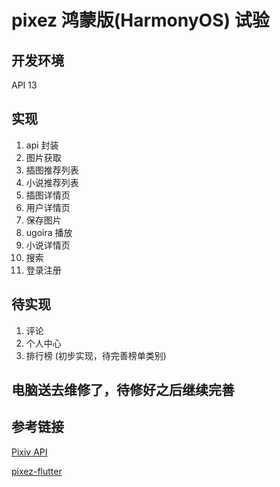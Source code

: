 # pixez 鸿蒙版(HarmonyOS) 试验
## 开发环境
API 13

## 实现

1. api 封装
2. 图片获取
3. 插图推荐列表
4. 小说推荐列表
5. 插图详情页
6. 用户详情页
7. 保存图片
8. ugoira 播放
9. 小说详情页
10. 搜索
11. 登录注册

## 待实现

1. 评论
2. 个人中心
3. 排行榜 (初步实现，待完善榜单类别)

## 电脑送去维修了，待修好之后继续完善

## 参考链接 
[Pixiv API](https://github.com/upbit/pixivpy)

[pixez-flutter](https://github.com/Notsfsssf/pixez-flutter/)
